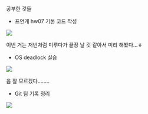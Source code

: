공부한 것들
- 프언개 hw07 기본 코드 작성
<img src="https://img1.daumcdn.net/thumb/R1280x0/?scode=mtistory2&fname=https%3A%2F%2Fk.kakaocdn.net%2Fdn%2FoRUWH%2FbtqEh6aL2et%2FPTwr7qfvXAGwf6hNpTp590%2Fimg.png"/>

이번 거는 저번처럼 미루다가 끝장 날 것 같아서 미리 해봤다...ㅎ


- OS deadlock 실습
<img src="https://img1.daumcdn.net/thumb/R1280x0/?scode=mtistory2&fname=https%3A%2F%2Fk.kakaocdn.net%2Fdn%2FbAoMvC%2FbtqEkav5Sfl%2FVYYpxcc1WKMqXCBk42NfBk%2Fimg.png"/>

음 잘 모르겠다........


- Git 팀 기록 정리
<img src="https://img1.daumcdn.net/thumb/R1280x0/?scode=mtistory2&fname=https%3A%2F%2Fk.kakaocdn.net%2Fdn%2F1emQ8%2FbtqEh7OlAi6%2FONvv3TdXzCBSmV5lE0cFvk%2Fimg.png"/>
